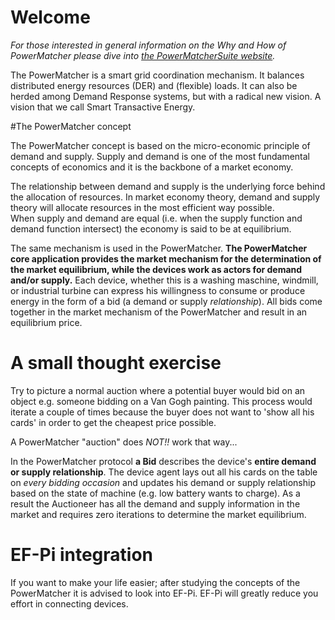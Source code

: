 # Welcome

*For those interested in general information on the Why and How of PowerMatcher please dive into [the PowerMatcherSuite website](http://flexiblepower.github.io/).*

The PowerMatcher is a smart grid coordination mechanism. It balances distributed energy resources (DER) and (flexible) loads. It can also be herded among Demand Response systems, but with a radical new vision. A vision that we call Smart Transactive Energy.

#The PowerMatcher concept

The PowerMatcher concept is based on the micro-economic principle of demand and supply. 
Supply and demand is one of the most fundamental concepts of economics and it is the backbone of a market economy. 
 
The relationship between demand and supply is the underlying force behind the allocation of resources. In market economy theory, demand and supply theory will allocate resources in the most efficient way possible.  
When supply and demand are equal (i.e. when the supply function and demand function intersect) the economy is said to be at equilibrium.

The same mechanism is used in the PowerMatcher.  **The PowerMatcher core application provides the market mechanism for the determination of the market equilibrium, while the devices work as actors for demand and/or supply.** Each device, whether this is a washing maschine, windmill, or industrial turbine can express his willingness to consume or produce energy in the form of a bid (a demand or supply _relationship_). All bids come together in the market mechanism of the PowerMatcher and result in an equilibrium price.

# A small thought exercise

Try to picture a normal auction where a potential buyer would bid on an object e.g. someone bidding on a Van Gogh painting. This process would iterate a couple of times because the buyer does not want to 'show all his cards' in order to get the cheapest price possible. 

A PowerMatcher "auction" does _NOT!!_ work that way... 

In the PowerMatcher protocol **a Bid** describes the device's **entire demand or supply relationship**. The device agent lays out all his cards on the table on _every bidding occasion_ and updates his demand or supply relationship based on the state of machine (e.g. low battery wants to charge). As a result the Auctioneer has all the demand and supply information in the market and requires zero iterations to determine the market equilibrium.  

# EF-Pi integration 

If you want to make your life easier; after studying the concepts of the PowerMatcher it is advised to look into EF-Pi. EF-Pi will greatly reduce you effort in connecting devices.
